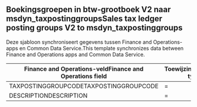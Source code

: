 ## <a name="sales-tax-ledger-posting-groups-v2-to-msdyn_taxpostinggroups"></a><span data-ttu-id="d88e2-101">Boekingsgroepen in btw-grootboek V2 naar msdyn_taxpostinggroups</span><span class="sxs-lookup"><span data-stu-id="d88e2-101">Sales tax ledger posting groups V2 to msdyn_taxpostinggroups</span></span>

<span data-ttu-id="d88e2-102">Deze sjabloon synchroniseert gegevens tussen Finance and Operations-apps en Common Data Service.</span><span class="sxs-lookup"><span data-stu-id="d88e2-102">This template synchronizes data between Finance and Operations apps and Common Data Service.</span></span>

<span data-ttu-id="d88e2-103">Finance and Operations-veld</span><span class="sxs-lookup"><span data-stu-id="d88e2-103">Finance and Operations field</span></span> | <span data-ttu-id="d88e2-104">Toewijzingstype</span><span class="sxs-lookup"><span data-stu-id="d88e2-104">Map type</span></span> | <span data-ttu-id="d88e2-105">Ander Dynamics 365-veld</span><span class="sxs-lookup"><span data-stu-id="d88e2-105">Other Dynamics 365 field</span></span> | <span data-ttu-id="d88e2-106">Standaardwaarde</span><span class="sxs-lookup"><span data-stu-id="d88e2-106">Default value</span></span>
---|---|---|---
<span data-ttu-id="d88e2-107">TAXPOSTINGGROUPCODE</span><span class="sxs-lookup"><span data-stu-id="d88e2-107">TAXPOSTINGGROUPCODE</span></span> | = | <span data-ttu-id="d88e2-108">msdyn_name</span><span class="sxs-lookup"><span data-stu-id="d88e2-108">msdyn_name</span></span> | 
<span data-ttu-id="d88e2-109">DESCRIPTION</span><span class="sxs-lookup"><span data-stu-id="d88e2-109">DESCRIPTION</span></span> | = | <span data-ttu-id="d88e2-110">msdyn_description</span><span class="sxs-lookup"><span data-stu-id="d88e2-110">msdyn_description</span></span> | 
